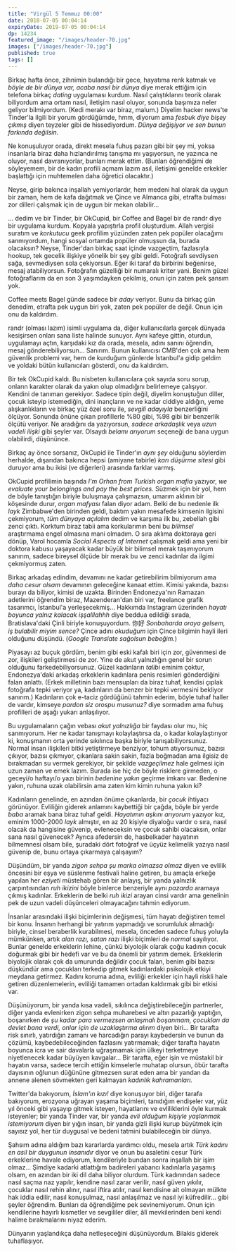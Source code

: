 ```yaml
---
title: "Virgül 5 Temmuz 00:00"
date: 2018-07-05 00:04:14
expiryDate: 2019-07-05 00:04:14
dp: 14234
featured_image: "/images/header-70.jpg"
images: ["/images/header-70.jpg"]
published: true
tags: []
---
```




Birkaç hafta önce, zihnimin bulandığı bir gece, hayatıma renk katmak ve *böyle
de bir dünya var, acaba nasıl bir dünya* diye merak ettiğim için telefona birkaç
*dating* uygulaması kurdum. Nasıl çalıştıklarını teorik olarak biliyordum ama
ortam nasıl, iletişim nasıl oluyor, sonunda başımıza neler geliyor bilmiyordum.
(Kedi merakı var biraz, malum.) Diyelim hacker news'te Tinder'la ilgili bir
yorum gördüğümde, hmm, diyorum ama *fesbuk diye bişey çıkmış* diyen teyzeler
gibi de hissediyordum. *Dünya değişiyor ve sen bunun farkında değilsin.*

Ne konuşuluyor orada, direkt mesela fuhuş pazarı gibi bir şey mi, yoksa
insanlarla biraz daha hızlandırılmış tanışma mı yaşıyorsun, ne yazınca ne
oluyor, nasıl davranıyorlar, bunları merak ettim. (Bunları öğrendiğimi de
söyleyemem, bir de kadın profili açmam lazım asıl, iletişimi genelde erkekler
başlattığı için muhtemelen daha öğretici olacaktır.)

Neyse, girip bakınca inşallah yemiyorlardır, hem medeni hal olarak da uygun bir
zaman, hem de kafa dağıtmak ve Çince ve Almanca gibi, etrafta bulması zor
dilleri çalışmak için de uygun bir mekan olabilir...

... dedim ve bir Tinder, bir OkCupid, bir Coffee and Bagel bir de randr diye bir
uygulama kurdum. Kopyala yapıştırla profil oluşturdum. Allah vergisi suratım ve
*korkutucu* geek profilim yüzünden zaten pek popüler olacağımı sanmıyordum,
hangi sosyal ortamda popüler olmuşsun da, burada olacaksın? Neyse, Tinder'dan
birkaç saat içinde vazgeçtim, fazlasıyla hookup, tek gecelik ilişkiye yönelik
bir şey gibi geldi. Fotoğrafı sevdiysen sağa, sevmediysen sola çekiyorsun. Eğer
iki taraf da birbirini beğenirse, mesaj atabiliyorsun. Fotoğrafın güzelliği bir
numaralı kriter yani. Benim güzel fotoğraflarım da en son 3 yaşımdayken
çekilmiş, onun için zaten pek şansım yok. 

Coffee meets Bagel günde sadece bir *aday* veriyor. Bunu da birkaç gün denedim,
etrafta pek uygun biri yok, zaten pek popüler de değil. Onun için onu da
kaldırdım.

randr (olması lazım) isimli uygulama da, diğer kullanıcılarla gerçek dünyada
kesişirsen onları sana liste halinde sunuyor. Aynı kafeye gittin, oturdun,
uygulamayı açtın, karşıdaki kız da orada, mesela, adını sanını öğrendin, mesaj
gönderebiliyorsun... Sanırım. Bunun kullanıcısı CMB'den çok ama hem güvenlik
problemi var, hem de kurduğum günlerde İstanbul'a gidip geldim ve yoldaki bütün
kullanıcıları gösterdi, onu da kaldırdım.

Bir tek OkCupid kaldı. Bu nisbeten kullanıcılara çok sayıda soru sorup, onların
karakter olarak da yakın olup olmadığını belirlemeye çalışıyor. Kendini de
tanıman gerekiyor. Sadece tipin değil, diyelim konuştuğun diller, çocuk isteyip
istemediğin, dini inançların ve ne kadar ciddiye aldığın, yeme alışkanlıkların
ve birkaç yüz özel soru ile, *sevgili adayıyla* benzerliğini ölçüyor. Sonunda
önüne çıkan profillerle %80 gibi, %98 gibi bir benzerlik ölçütü veriyor. Ne
aradığını da yazıyorsun, *sadece arkadaşlık* veya *uzun vadeli ilişki* gibi
şeyler var. Olsaydı *belamı arıyorum* seçeneği de bana uygun olabilirdi,
düşününce.

Birkaç ay önce sorsanız, OkCupid ile Tinder'ın *aynı şey* olduğunu söylerdim
herhalde, dışarıdan bakınca hepsi (amiyane tabirle) *karı düşürme sitesi* gibi
duruyor ama bu ikisi (ve diğerleri) arasında farklar varmış.

OkCupid profilimin başında *I'm Orhan from Turkish organ mafia* yazıyor, *we
evaluate your belongings and pay the best prices.* Süzmek için bir yol, hem de
böyle tanıştığın biriyle buluşmaya çalışmazsın, umarım aklının bir köşesinde
durur, *organ mafyası* falan diyor adam. Belki de bu nedenle ilk *layk*
Zimbabwe'den birinden geldi, baktım yakın mesafede kimsenin ilgisini çekmiyorum,
*tüm dünyaya açılalım* dedim ve karşıma ilk bu, zebellah gibi zenci çıktı.
Korktum biraz tabii ama korkularımın beni bu *bilimsel* araştırmama engel
olmasına mani olmadım. O sıra aklıma doktoraya geri dönüp, Varol hocamla *Social
Aspects of Internet* çalışmak geldi ama yeni bir doktora kabusu yaşayacak kadar
büyük bir bilimsel merak taşımıyorum sanırım, sadece bireysel ölçüde bir merak
bu ve zenci kadınlar da ilgimi çekmiyormuş zaten.

Birkaç arkadaş edindim, devamını ne kadar getirebilirim bilmiyorum ama *daha
cesur olsam* devamının geleceğine kanaat ettim. Kimisi yakında, bazısı burayı da
biliyor, kimisi de uzakta. Birinden Endonezya'nın Ramazan adetlerini öğrendim
biraz, Mazenderan'dan biri var, freelance grafik tasarımcı, İstanbul'a
yerleşecekmiş... Hakkımda Instagram üzerinden *hayatı boyunca yalnız kalacak
işşalllahhh* diye beddua edildiği sırada, Bratislava'daki Çinli biriyle
konuşuyordum. 你好 *Sonbaharda oraya gelsem, iş bulabilir miyim sence?* Çince
adını *okuduğum* için Çince bilgimin hayli ileri olduğunu düşündü. (*Google
Translate sağolsun bebeğim.*)

Piyasayı az buçuk gördüm, benim gibi eski kafalı biri için zor, güvenmesi de
zor, ilişkileri geliştirmesi de zor. Yine de akut yalnızlığın genel bir sorun
olduğunu farkedebiliyorsunuz. Güzel kadınların *talibi* eminim çoktur,
Endonezya'daki arkadaş erkeklerin kadınlara penis resimleri gönderdiğini falan
anlattı. (Erkek milletinin bazı mensupları da biraz tuhaf, kendisi çıplak
fotoğrafa tepki veriyor ya, kadınların da benzer bir tepki vermesini bekliyor
sanırım.) Kadınların çok e-taciz gördüğünü tahmin ederim, böyle tuhaf haller de
vardır, kimseye *pardon siz orospu musunuz?* diye sormadım ama fuhuş profilleri
de aşağı yukarı anlaşılıyor.

Bu uygulamaların çağın vebası *akut yalnızlığa* bir faydası olur mu, hiç
sanmıyorum. Her ne kadar tanışmayı kolaylaştırsa da, o kadar kolaylaştırıyor ki,
konuşmanın orta yerinde sıkılınca başka biriyle tanışabiliyorsunuz. Normal insan
ilişkileri bitki yetiştirmeye benziyor, tohum atıyorsunuz, bazısı çıkıyor,
bazısı çıkmıyor, çıkanlara sakin sakin, fazla boğmadan ama ilgisiz de bırakmadan
su vermek gerekiyor, bir şekilde *vazgeçilmez* hale gelmesi için uzun zaman ve
emek lazım. Burada ise hiç de böyle risklere girmeden, o geceyi/o haftayı/o yazı
birinin *bedenine yakın* geçirme imkanı var. Bedenine yakın, ruhuna uzak
olabilirsin ama zaten kim kimin ruhuna yakın ki?

Kadınların genelinde, en azından önüme çıkanlarda, bir *çocuk* ihtiyacı görünüyor.
Evliliğin giderek anlamını kaybettiği bir çağda, böyle bir yerde *baba* aramak
bana biraz tuhaf geldi. *Hayatımın aşkını arıyorum* yazıyor kız, eminim
1000-2000 *layk* almıştır, en az 20 kişiyle diyaloğu vardır o sıra, nasıl olacak
da hangisine güvenip, evleneceksin ve çocuk sahibi olacaksın, onlar sana nasıl
güvenecek? Ayrıca afedersin de, hasbelkader hayatının bilmemnesi olsam bile,
şuradaki dört fotoğraf ve üçyüz kelimelik yazıya nasıl güvenip de, bunu ortaya
çıkarmaya çalışayım? 

Düşündüm, bir yanda *zigon sehpa şu marka olmazsa olmaz* diyen ve evlilik
öncesini bir eşya ve süslenme festivali haline getiren, bu amaçla erkeğe yapılan
her *eziyeti* müstehab gören bir anlayış, bir yanda yalnızlık çarpıntısından
*ruh ikizini* böyle binlerce benzeriyle aynı *pazarda* aramaya çıkmış kadınlar.
Erkeklerin de belki *ruh ikizi* arayan cinsi vardır ama genelinin pek de uzun
vadeli düşünceleri olmayacağını tahmin ediyorum.

İnsanlar arasındaki ilişki biçimlerinin değişmesi, tüm hayatı değiştiren temel
bir konu. İnsanın herhangi bir yatırım yapmadığı ve sorumluluk almadığı biriyle,
cinsel beraberlik kurabilmesi, mesela, önceden sadece fuhuş yoluyla mümkünken,
artık *alan razı, satan razı* ilişki biçimleri de *normal* sayılıyor. Bunlar
genelde erkeklerin lehine, çünkü biyolojik olarak çoğu kadının çocuk doğurmak
gibi bir hedefi var ve bu da önemli bir yatırım demek. Erkeklerin biyolojik
olarak çok da umurunda değildir çocuk falan, benim gibi bazısı düşkündür ama
çocukları terkedip gitmek kadınlardaki psikolojik etkiyi meydana getirmez.
Kadını koruma adına, evliliği erkekler için hayli riskli hale getiren
düzenlemelerin, evliliği tamamen ortadan kaldırmak gibi bir etkisi var.

Düşünüyorum, bir yanda kısa vadeli, sıkılınca değiştirebileceğin partnerler,
diğer yanda evlenirken zigon sehpa muharebesi ve altın pazarlığı yaptığın,
boşanırken de *şu kadar para vermezsen anlaşmalı boşanmam, çocukları da devlet
bana verdi, onlar için de uzaklaştırma alırım* diyen biri... Bir tarafta risk
sınırlı, yatırdığın zamanı ve harcadığın parayı kaybedersin ve bunun da çözümü,
kaybedebileceğinden fazlasını yatırmamak; diğer tarafta hayatın boyunca icra ve
sair davalarla uğraşmamak için ülkeyi terketmeye niyetlenecek kadar büyüyen
kavgalar... Bir tarafta, eğer işin ve müstakil bir hayatın varsa, sadece tercih
ettiğin kimselerle muhatap olursun, öbür tarafta dayısının oğlunun düğününe
gitmezsen surat eden ama bir yandan da annene alenen sövmekten geri kalmayan
*kadınlık kahramanları.*

Twitter'da bakıyorum, *İslam'ın kızı!* diye konuşuyor biri, diğer tarafa
bakıyorum, erozyona uğrayan yaşama biçimleri, tanıdığım endişeler var, yüz yıl
önceki gibi yaşayıp gitmek isteyen, hayatlarını ve evliliklerini öyle kurmak
isteyenler; bir yanda Tinder var, bir yanda *evli olduğum kişiyle yaşlanmak
istemiyorum* diyen bir yığın insan, bir yanda gizli ilişki kurup büyütmek için
sayısız yol, her tür duygusal ve bedeni tatmini bulabileceğin bir dünya. 

Şahsım adına aldığım bazı kararlarda yardımcı oldu, mesela artık *Türk kadını en
asil bir duygunun insanıdır* diyor ve onun bu asaletini cesur Türk erkeklerine
havale ediyorum, kendileriyle bundan sonra inşallah bir işim olmaz... Şimdiye
kadarki atlattığım badireleri yabancı kadınlarla yaşamış olsam, en azından bir
iki dil daha biliyor olurdum. Türk kadınından sadece nasıl saçma naz yapılır,
kendine nasıl zarar verilir, nasıl güven yıkılır, çocuklar nasıl rehin alınır,
nasıl iftira atılır, nasıl kendisine ait olmayan mülkte hak iddia edilir, nasıl
konuşulmaz, nasıl anlaşılmaz ve nasıl iyi küfredilir... gibi şeyler öğrendim.
Bunları da öğrendiğime pek sevinemiyorum. Onun için kendilerine hayırlı
kısmetler ve sevgililer diler, âlî mevkilerinden beni kendi halime
bırakmalarını niyaz ederim.

Dünyanın yaşlandıkça daha netleşeceğini düşünüyordum. Bilakis giderek
tuhaflaşıyor.


